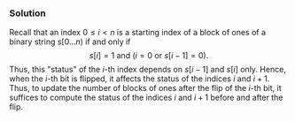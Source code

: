 
### Solution

Recall that an index $0 \le i < n$
is a starting index of a block of ones
of a binary string $s[0\dotsc n)$ if and only if
$$s[i]=1 \text{ and } (i=0 \text{ or } s[i-1]=0).$$
Thus, this "status" of the $i$-th index depends on $s[i-1]$
and $s[i]$ only. 
Hence, when the $i$-th bit is flipped, it affects the status
of the indices $i$ and $i+1$. Thus, to update the number of blocks of
ones after the flip of the $i$-th bit, it suffices to compute the status
of the indices $i$ and $i+1$ before and after the flip.